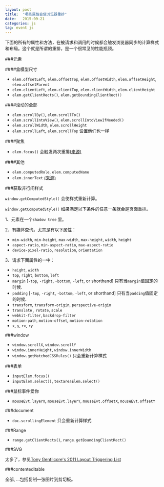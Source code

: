 ```yaml
---
layout: post
title:  "哪些属性会使浏览器重排"
date:   2015-09-21
categories: js
tag: event js
---
```


下面的所有的属性和方法，在被请求和调用的时候都会触发浏览器同步的计算样式和布局。这个就是所谓的重排，是一个很常见的性能瓶颈。

###元素 

####盒模型尺寸

* `elem.offsetLeft`, `elem.offsetTop`, `elem.offsetWidth`, `elem.offsetHeight`, `elem.offsetParent`
* `elem.clientLeft`, `elem.clientTop`, `elem.clientWidth`, `elem.clientHeight`
* `elem.getClientRects()`, `elem.getBoundingClientRect()`

####滚动的全部

* `elem.scrollBy()`, `elem.scrollTo()`
* `elem.scrollIntoView()`, `elem.scrollIntoViewIfNeeded()`
* `elem.scrollWidth`, `elem.scrollHeight`
* `elem.scrollLeft`, `elem.scrollTop` 设置他们也一样

####聚焦

* `elem.focus()` 会触发两次重排[(来源)](https://code.google.com/p/chromium/codesearch#chromium/src/third_party/WebKit/Source/core/dom/Element.cpp&q=updateLayoutIgnorePendingStylesheets%20-f:out%20-f:test&sq=package:chromium&l=2369&ct=rc&cd=4&dr=C)

####其他

* `elem.computedRole`, `elem.computedName`
* `elem.innerText` [(来源)](https://code.google.com/p/chromium/codesearch#chromium/src/third_party/WebKit/Source/core/dom/Element.cpp&q=updateLayoutIgnorePendingStylesheets%20-f:out%20-f:test&sq=package:chromium&l=2626&ct=rc&cd=4&dr=C)

###获取非行间样式

`window.getComputedStyle()` 会使样式重新计算。

`window.getComputedStyle()` 如果满足以下条件的任意一条就会是页面重排。

1、元素在一个`shadow tree` 里。

2、有媒体查询。尤其是有以下属性：

* `min-width`, `min-height`, `max-width`, `max-height`, `width`, `height`
* `aspect-ratio`, `min-aspect-ratio`, `max-aspect-ratio`
* `device-pixel-ratio`, `resolution`, `orientation`
    
3、请求下面属性的一中：

* `height`, `width`
* `top`, `right`, `bottom`, `left`
* `margin` [`-top`, `-right`, `-bottom`, `-left`, or shorthand] 只有当`margin`值固定的时候.
* `padding` [`-top`, `-right`, `-bottom`, `-left`, or shorthand] 只有当`padding`值固定的时候.
* `transform`, `transform-origin`, `perspective-origin`
* `translate` , `rotate`, `scale`
* `webkit-filter`, `backdrop-filter`
* `motion-path`, `motion-offset`, `motion-rotation`
* `x`, `y`, `rx`, `ry`

###window

* `window.scrollX`, `window.scrollY`
* `window.innerHeight`, `window.innerWidth`
* `window.getMatchedCSSRules()` 只会重新计算样式

###表单

* `inputElem.focus()`
* `inputElem.select()`, `textareaElem.select()`

###鼠标事件爱你

* `mouseEvt.layerX`, `mouseEvt.layerY`, `mouseEvt.offsetX`, `mouseEvt.offsetY`

###document

* `doc.scrollingElement` 只会重新计算样式

###Range

* `range.getClientRects()`, `range.getBoundingClientRect()`

###SVG

太多了，参见[Tony Gentilcore's 2011 Layout Triggering List](http://gent.ilcore.com/2011/03/how-not-to-trigger-layout-in-webkit.html)

###contenteditable

全部, …包括复制一张图片到剪切板。